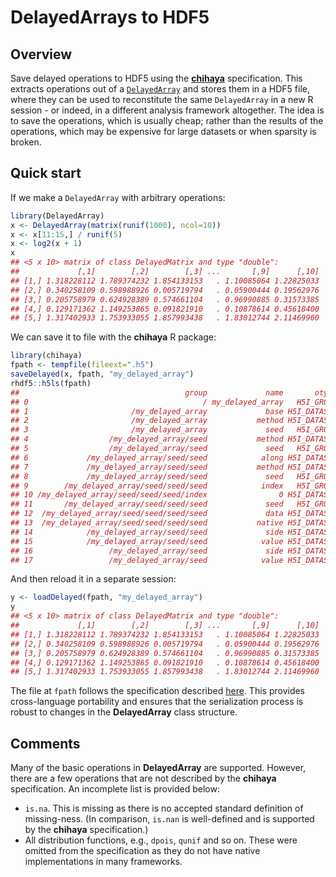 # DelayedArrays to HDF5

## Overview

Save delayed operations to HDF5 using the [**chihaya**](https://github.com/ArtifactDB/chihaya) specification.
This extracts operations out of a [`DelayedArray`](https://bioconductor.org/packages/DelayedArray) and stores them in a HDF5 file,
where they can be used to reconstitute the same `DelayedArray` in a new R session - or indeed, in a different analysis framework altogether.
The idea is to save the operations, which is usually cheap;
rather than the results of the operations, which may be expensive for large datasets or when sparsity is broken.

## Quick start

If we make a `DelayedArray` with arbitrary operations:

```r
library(DelayedArray)
x <- DelayedArray(matrix(runif(1000), ncol=10))
x <- x[11:15,] / runif(5) 
x <- log2(x + 1)
x
## <5 x 10> matrix of class DelayedMatrix and type "double":
##             [,1]        [,2]        [,3] ...       [,9]      [,10]
## [1,] 1.318228112 1.789374232 1.854133153   . 1.10085064 1.22825033
## [2,] 0.340258109 0.598988926 0.005719794   . 0.05900444 0.19562976
## [3,] 0.205758979 0.624928389 0.574661104   . 0.96990885 0.31573385
## [4,] 0.129171362 1.149253865 0.091821910   . 0.10878614 0.45618400
## [5,] 1.317402933 1.753933055 1.857993438   . 1.83012744 2.11469960
```

We can save it to file with the **chihaya** R package:

```r
library(chihaya)
fpath <- tempfile(fileext=".h5")
saveDelayed(x, fpath, "my_delayed_array")
rhdf5::h5ls(fpath)
##                                     group             name       otype  dclass      dim
## 0                                       / my_delayed_array   H5I_GROUP
## 1                       /my_delayed_array             base H5I_DATASET   FLOAT    ( 0 )
## 2                       /my_delayed_array           method H5I_DATASET  STRING    ( 0 )
## 3                       /my_delayed_array             seed   H5I_GROUP
## 4                  /my_delayed_array/seed           method H5I_DATASET  STRING    ( 0 )
## 5                  /my_delayed_array/seed             seed   H5I_GROUP
## 6             /my_delayed_array/seed/seed            along H5I_DATASET INTEGER    ( 0 )
## 7             /my_delayed_array/seed/seed           method H5I_DATASET  STRING    ( 0 )
## 8             /my_delayed_array/seed/seed             seed   H5I_GROUP
## 9        /my_delayed_array/seed/seed/seed            index   H5I_GROUP
## 10 /my_delayed_array/seed/seed/seed/index                0 H5I_DATASET INTEGER        5
## 11       /my_delayed_array/seed/seed/seed             seed   H5I_GROUP
## 12  /my_delayed_array/seed/seed/seed/seed             data H5I_DATASET   FLOAT 100 x 10
## 13  /my_delayed_array/seed/seed/seed/seed           native H5I_DATASET INTEGER    ( 0 )
## 14            /my_delayed_array/seed/seed             side H5I_DATASET  STRING    ( 0 )
## 15            /my_delayed_array/seed/seed            value H5I_DATASET   FLOAT        5
## 16                 /my_delayed_array/seed             side H5I_DATASET  STRING    ( 0 )
## 17                 /my_delayed_array/seed            value H5I_DATASET   FLOAT    ( 0 )
```

And then reload it in a separate session:

```r
y <- loadDelayed(fpath, "my_delayed_array")
y
## <5 x 10> matrix of class DelayedMatrix and type "double":
##             [,1]        [,2]        [,3] ...       [,9]      [,10]
## [1,] 1.318228112 1.789374232 1.854133153   . 1.10085064 1.22825033
## [2,] 0.340258109 0.598988926 0.005719794   . 0.05900444 0.19562976
## [3,] 0.205758979 0.624928389 0.574661104   . 0.96990885 0.31573385
## [4,] 0.129171362 1.149253865 0.091821910   . 0.10878614 0.45618400
## [5,] 1.317402933 1.753933055 1.857993438   . 1.83012744 2.11469960
```

The file at `fpath` follows the specification described [here](https://github.com/ArtifactDB/chihaya).
This provides cross-language portability and ensures that the serialization process is robust to changes in the **DelayedArray** class structure.

## Comments

Many of the basic operations in **DelayedArray** are supported.
However, there are a few operations that are not described by the **chihaya** specification.
An incomplete list is provided below:

- `is.na`.
  This is missing as there is no accepted standard definition of missing-ness.
  (In comparison, `is.nan` is well-defined and is supported by the **chihaya** specification.)
- All distribution functions, e.g., `dpois`, `qunif` and so on.
  These were omitted from the specification as they do not have native implementations in many frameworks.
